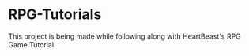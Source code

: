 # RPG-Tutorials
This project is being made while following along with HeartBeast's RPG Game Tutorial.
